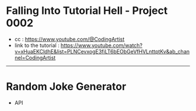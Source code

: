# Falling Into Tutorial Hell - Project 0002

- cc : https://www.youtube.com/@CodingArtist
- link to the tutorial : https://www.youtube.com/watch?v=xHuaEKCldhE&list=PLNCevxogE3fiLT6bEObGeVfHVLnttptKv&ab_channel=CodingArtist

---

# Random Joke Generator

- API
